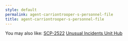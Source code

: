 ```yaml
---
style: default
permalink: agent-carriontrooper-s-personnel-file
title: agent-carriontrooper-s-personnel-file
---
```

You may also like:
[SCP-2522](http://scp-wiki.net/scp-2522)
[Unusual Incidents Unit Hub](http://scp-wiki.net/unusual-incidents-unit-hub)